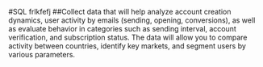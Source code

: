 #SQL frlkfefj
##Collect data that will help analyze account creation dynamics, user activity by emails (sending, opening, conversions), as well as evaluate behavior in categories such as sending interval, account verification, and subscription status. The data will allow you to compare activity between countries, identify key markets, and segment users by various parameters.
